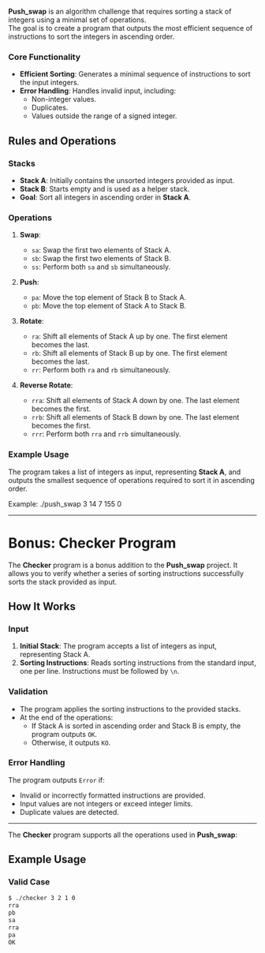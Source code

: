 **Push_swap** is an algorithm challenge that requires sorting a stack of integers using a minimal set of operations.  
The goal is to create a program that outputs the most efficient sequence of instructions to sort the integers in ascending order.

### Core Functionality

- **Efficient Sorting**: Generates a minimal sequence of instructions to sort the input integers.  
- **Error Handling**: Handles invalid input, including:
  - Non-integer values.
  - Duplicates.
  - Values outside the range of a signed integer.


## Rules and Operations

### Stacks

- **Stack A**: Initially contains the unsorted integers provided as input.  
- **Stack B**: Starts empty and is used as a helper stack.  
- **Goal**: Sort all integers in ascending order in **Stack A**.

### Operations

1. **Swap**:
   - `sa`: Swap the first two elements of Stack A.
   - `sb`: Swap the first two elements of Stack B.
   - `ss`: Perform both `sa` and `sb` simultaneously.

2. **Push**:
   - `pa`: Move the top element of Stack B to Stack A.
   - `pb`: Move the top element of Stack A to Stack B.

3. **Rotate**:
   - `ra`: Shift all elements of Stack A up by one. The first element becomes the last.
   - `rb`: Shift all elements of Stack B up by one. The first element becomes the last.
   - `rr`: Perform both `ra` and `rb` simultaneously.

4. **Reverse Rotate**:
   - `rra`: Shift all elements of Stack A down by one. The last element becomes the first.
   - `rrb`: Shift all elements of Stack B down by one. The last element becomes the first.
   - `rrr`: Perform both `rra` and `rrb` simultaneously.


### Example Usage

The program takes a list of integers as input, representing **Stack A**, and outputs the smallest sequence of operations required to sort it in ascending order.

Example: ./push_swap 3 14 7 155 0

---
# Bonus: Checker Program

The **Checker** program is a bonus addition to the **Push_swap** project. It allows you to verify whether a series of sorting instructions successfully sorts the stack provided as input.

## How It Works

### Input

1. **Initial Stack**: The program accepts a list of integers as input, representing Stack A.  
2. **Sorting Instructions**: Reads sorting instructions from the standard input, one per line. Instructions must be followed by `\n`.

### Validation

- The program applies the sorting instructions to the provided stacks.
- At the end of the operations:
  - If Stack A is sorted in ascending order and Stack B is empty, the program outputs `OK`.
  - Otherwise, it outputs `KO`.

### Error Handling

The program outputs `Error` if:
- Invalid or incorrectly formatted instructions are provided.
- Input values are not integers or exceed integer limits.
- Duplicate values are detected.

---

The **Checker** program supports all the operations used in **Push_swap**:


## Example Usage

### Valid Case
```bash
$ ./checker 3 2 1 0
rra
pb
sa
rra
pa
OK

